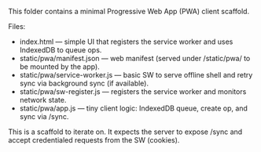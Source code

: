 This folder contains a minimal Progressive Web App (PWA) client scaffold.

Files:
- index.html — simple UI that registers the service worker and uses IndexedDB to queue ops.
- static/pwa/manifest.json — web manifest (served under /static/pwa/ to be mounted by the app).
- static/pwa/service-worker.js — basic SW to serve offline shell and retry sync via background sync (if available).
- static/pwa/sw-register.js — registers the service worker and monitors network state.
- static/pwa/app.js — tiny client logic: IndexedDB queue, create op, and sync via /sync.

This is a scaffold to iterate on. It expects the server to expose /sync and accept credentialed requests from the SW (cookies).
